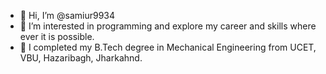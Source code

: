 - 👋 Hi, I’m @samiur9934
- 👀 I’m interested in programming and explore my career and skills where ever it is possible.
- 🌱 I completed my B.Tech degree in Mechanical Engineering from UCET, VBU, Hazaribagh, Jharkahnd.

<!---
samiur9934/samiur9934 is a ✨ special ✨ repository because its `README.md` (this file) appears on your GitHub profile.
You can click the Preview link to take a look at your changes.
--->
